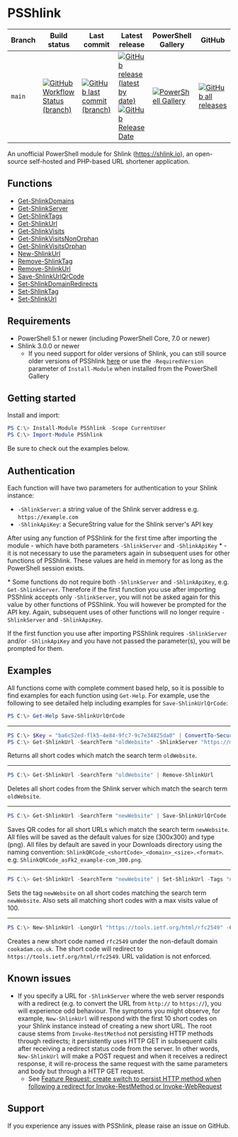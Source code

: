 # PSShlink
| Branch | Build status | Last commit | Latest release | PowerShell Gallery | GitHub |
|-|-|-|-|-|-|
| `main` | [![GitHub Workflow Status (branch)](https://img.shields.io/github/workflow/status/codaamok/PSShlink/Publish/main)](https://github.com/codaamok/PSShlink/actions) | [![GitHub last commit (branch)](https://img.shields.io/github/last-commit/codaamok/PSShlink/main?color=blue)](https://github.com/codaamok/PSShlink/commits/main) | [![GitHub release (latest by date)](https://img.shields.io/github/v/release/codaamok/PSShlink?color=blue)](https://github.com/codaamok/PSShlink/releases/latest) [![GitHub Release Date](https://img.shields.io/github/release-date/codaamok/PSShlink?color=blue)](https://github.com/codaamok/PSShlink/releases/latest) | [![PowerShell Gallery](https://img.shields.io/powershellgallery/dt/PSShlink?color=blue)](https://www.powershellgallery.com/packages/PSShlink) | [![GitHub all releases](https://img.shields.io/github/downloads/codaamok/PSShlink/total?color=blue)](https://github.com/codaamok/PSShlink/releases) |


An unofficial PowerShell module for Shlink (https://shlink.io), an open-source self-hosted and PHP-based URL shortener application.

## Functions

- [Get-ShlinkDomains](docs/Get-ShlinkDomains.md)
- [Get-ShlinkServer](docs/Get-ShlinkServer.md)
- [Get-ShlinkTags](docs/Get-ShlinkTags.md)
- [Get-ShlinkUrl](docs/Get-ShlinkUrl.md)
- [Get-ShlinkVisits](docs/Get-ShlinkVisits.md)
- [Get-ShlinkVisitsNonOrphan](docs/Get-ShlinkVisitsNonOrphan.md)
- [Get-ShlinkVisitsOrphan](docs/Get-ShlinkVisitsOrphan.md)
- [New-ShlinkUrl](docs/New-ShlinkUrl.md)
- [Remove-ShlinkTag](docs/Remove-ShlinkTag.md)
- [Remove-ShlinkUrl](docs/Remove-ShlinkUrl.md)
- [Save-ShlinkUrlQrCode](docs/Save-ShlinkUrlQrCode.md)
- [Set-ShlinkDomainRedirects](docs/Set-ShlinkDomainRedirects.md)
- [Set-ShlinkTag](docs/Set-ShlinkTag.md)
- [Set-ShlinkUrl](docs/Set-ShlinkUrl.md)

## Requirements

- PowerShell 5.1 or newer (including PowerShell Core, 7.0 or newer)
- Shlink 3.0.0 or newer
  - If you need support for older versions of Shlink, you can still source older versions of PSShlink [here](https://github.com/codaamok/PSShlink/releases) or use the `-RequiredVersion` parameter of `Install-Module` when installed from the PowerShell Gallery

## Getting started

Install and import:

```powershell
PS C:\> Install-Module PSShlink -Scope CurrentUser
PS C:\> Import-Module PSShlink
```

Be sure to check out the examples below.

## Authentication

Each function will have two parameters for authentication to your Shlink instance:

- `-ShlinkServer`: a string value of the Shlink server address e.g. `https://example.com`
- `-ShlinkApiKey`: a SecureString value for the Shlink server's API key

After using any function of PSShlink for the first time after importing the module - which have both parameters `-ShlinkServer` and `-ShlinkApiKey` * - it is not necessary to use the parameters again in subsequent uses for other functions of PSShlink. These values are held in memory for as long as the PowerShell session exists.

\* Some functions do not require both `-ShlinkServer` and `-ShlinkApiKey`, e.g. `Get-ShlinkServer`. Therefore if the first function you use after importing PSShlink accepts only `-ShlinkServer`, you will not be asked again for this value by other functions of PSShlink. You will however be prompted for the API key. Again, subsequent uses of other functions will no longer require `-ShlinkServer` and `-ShlinkApiKey`.

If the first function you use after importing PSShlink requires `-ShlinkServer` and/or `-ShlinkApiKey` and you have not passed the parameter(s), you will be prompted for them.

## Examples

All functions come with complete comment based help, so it is possible to find examples for each function using `Get-Help`. For example, use the following to see detailed help including examples for `Save-ShlinkUrlQrCode`:

```powershell
PS C:\> Get-Help Save-ShlinkUrlQrCode
```

___

```powershell
PS C:\> $Key = "ba6c52ed-flk5-4e84-9fc7-9c7e34825da0" | ConvertTo-SecureString -AsPlainText -Force
PS C:\> Get-ShlinkUrl -SearchTerm "oldWebsite" -ShlinkServer "https://myshlinkserver.com" -ShlinkApiKey $Key
```

Returns all short codes which match the search term `oldWebsite`.

___

```powershell
PS C:\> Get-ShlinkUrl -SearchTerm "oldWebsite" | Remove-ShlinkUrl
```

Deletes all short codes from the Shlink server which match the search term `oldWebsite`.

___

```powershell
PS C:\> Get-ShlinkUrl -SearchTerm "newWebsite" | Save-ShlinkUrlQrCode
```

Saves QR codes for all short URLs which match the search term `newWebsite`. All files will be saved as the default values for size (300x300) and type (png). All files by default are saved in your Downloads directory using the naming convention: `ShlinkQRCode_<shortCode>_<domain>_<size>.<format>`. e.g. `ShlinkQRCode_asFk2_example-com_300.png`.

___

```powershell
PS C:\> Get-ShlinkUrl -SearchTerm "newWebsite" | Set-ShlinkUrl -Tags "newWebsite" -MaxVisits 100
```

Sets the tag `newWebsite` on all short codes matching the search term `newWebsite`. Also sets all matching short codes with a max visits value of 100.
___

```powershell
PS C:\> New-ShlinkUrl -LongUrl "https://tools.ietf.org/html/rfc2549" -CustomSlug "rfc2549" -Domain "cookadam.co.uk" -DoNotValidateUrl
```

Creates a new short code named `rfc2549` under the non-default domain `cookadam.co.uk`. The short code will redirect to `https://tools.ietf.org/html/rfc2549`. URL validation is not enforced.

## Known issues

- If you specify a URL for `-ShlinkServer` where the web server responds with a redirect (e.g. to convert the URL from `http://` to `https://`), you will experience odd behaviour. The symptoms you might observe, for example, `New-ShlinkUrl` will respond with the first 10 short codes on your Shlink instance instead of creating a new short URL. The root cause stems from `Invoke-RestMethod` not persisting HTTP methods through redirects; it persistently uses HTTP GET in subsequent calls after receiving a redirect status code from the server. In other words, `New-ShlinkUrl` will make a POST request and when it receives a redirect response, it will re-process the same request with the same parameters and body but through a HTTP GET request. 
  - See [Feature Request: create switch to persist HTTP method when following a redirect for Invoke-RestMethod or Invoke-WebRequest](https://github.com/PowerShell/PowerShell/issues/14531)

## Support

If you experience any issues with PSShlink, please raise an issue on GitHub.
